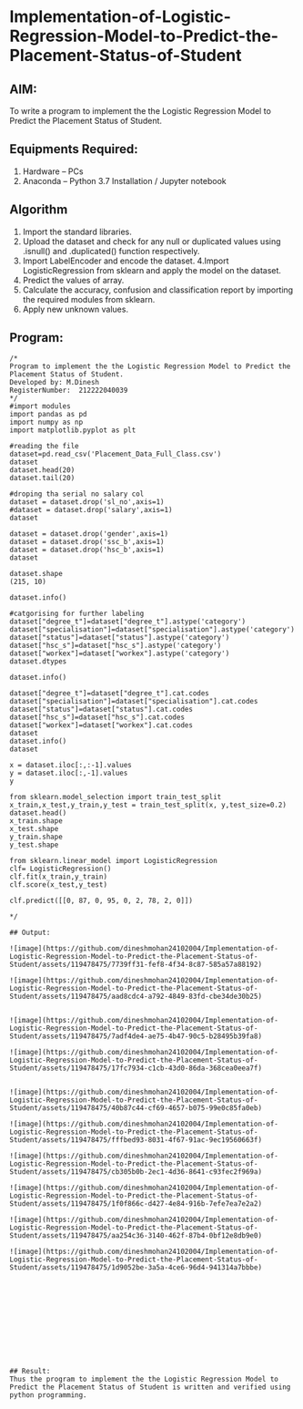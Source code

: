 # Implementation-of-Logistic-Regression-Model-to-Predict-the-Placement-Status-of-Student

## AIM:
To write a program to implement the the Logistic Regression Model to Predict the Placement Status of Student.

## Equipments Required:
1. Hardware – PCs
2. Anaconda – Python 3.7 Installation / Jupyter notebook

## Algorithm
   1. Import the standard libraries.
   2. Upload the dataset and check for any null or duplicated values using .isnull() and .duplicated() function respectively.
   3. Import LabelEncoder and encode the dataset.
   4.Import LogisticRegression from sklearn and apply the model on the dataset.
   5. Predict the values of array.
   6. Calculate the accuracy, confusion and classification report by importing the required modules from sklearn.
   7. Apply new unknown values.

   

## Program:
```
/*
Program to implement the the Logistic Regression Model to Predict the Placement Status of Student.
Developed by: M.Dinesh
RegisterNumber:  212222040039
*/
#import modules
import pandas as pd
import numpy as np
import matplotlib.pyplot as plt

#reading the file
dataset=pd.read_csv('Placement_Data_Full_Class.csv')
dataset
dataset.head(20)
dataset.tail(20)

#droping tha serial no salary col
dataset = dataset.drop('sl_no',axis=1)
#dataset = dataset.drop('salary',axis=1)
dataset

dataset = dataset.drop('gender',axis=1)
dataset = dataset.drop('ssc_b',axis=1)
dataset = dataset.drop('hsc_b',axis=1)
dataset

dataset.shape
(215, 10)

dataset.info()

#catgorising for further labeling
dataset["degree_t"]=dataset["degree_t"].astype('category')
dataset["specialisation"]=dataset["specialisation"].astype('category')
dataset["status"]=dataset["status"].astype('category')
dataset["hsc_s"]=dataset["hsc_s"].astype('category')
dataset["workex"]=dataset["workex"].astype('category')
dataset.dtypes

dataset.info()

dataset["degree_t"]=dataset["degree_t"].cat.codes
dataset["specialisation"]=dataset["specialisation"].cat.codes
dataset["status"]=dataset["status"].cat.codes
dataset["hsc_s"]=dataset["hsc_s"].cat.codes
dataset["workex"]=dataset["workex"].cat.codes
dataset
dataset.info()
dataset

x = dataset.iloc[:,:-1].values
y = dataset.iloc[:,-1].values
y

from sklearn.model_selection import train_test_split
x_train,x_test,y_train,y_test = train_test_split(x, y,test_size=0.2)
dataset.head()
x_train.shape
x_test.shape
y_train.shape
y_test.shape

from sklearn.linear_model import LogisticRegression
clf= LogisticRegression()
clf.fit(x_train,y_train)
clf.score(x_test,y_test)

clf.predict([[0, 87, 0, 95, 0, 2, 78, 2, 0]])

*/

## Output:

![image](https://github.com/dineshmohan24102004/Implementation-of-Logistic-Regression-Model-to-Predict-the-Placement-Status-of-Student/assets/119478475/7739ff31-fef8-4f34-8c87-585a57a88192)

![image](https://github.com/dineshmohan24102004/Implementation-of-Logistic-Regression-Model-to-Predict-the-Placement-Status-of-Student/assets/119478475/aad8cdc4-a792-4849-83fd-cbe34de30b25)


![image](https://github.com/dineshmohan24102004/Implementation-of-Logistic-Regression-Model-to-Predict-the-Placement-Status-of-Student/assets/119478475/7adf4de4-ae75-4b47-90c5-b28495b39fa8)

![image](https://github.com/dineshmohan24102004/Implementation-of-Logistic-Regression-Model-to-Predict-the-Placement-Status-of-Student/assets/119478475/17fc7934-c1cb-43d0-86da-368cea0eea7f)


![image](https://github.com/dineshmohan24102004/Implementation-of-Logistic-Regression-Model-to-Predict-the-Placement-Status-of-Student/assets/119478475/40b87c44-cf69-4657-b075-99e0c85fa0eb)

![image](https://github.com/dineshmohan24102004/Implementation-of-Logistic-Regression-Model-to-Predict-the-Placement-Status-of-Student/assets/119478475/fffbed93-8031-4f67-91ac-9ec19560663f)

![image](https://github.com/dineshmohan24102004/Implementation-of-Logistic-Regression-Model-to-Predict-the-Placement-Status-of-Student/assets/119478475/cb305b0b-2ec1-4d36-8641-c93fec2f969a)

![image](https://github.com/dineshmohan24102004/Implementation-of-Logistic-Regression-Model-to-Predict-the-Placement-Status-of-Student/assets/119478475/1f0f866c-d427-4e84-916b-7efe7ea7e2a2)

![image](https://github.com/dineshmohan24102004/Implementation-of-Logistic-Regression-Model-to-Predict-the-Placement-Status-of-Student/assets/119478475/aa254c36-3140-462f-87b4-0bf12e8db9e0)

![image](https://github.com/dineshmohan24102004/Implementation-of-Logistic-Regression-Model-to-Predict-the-Placement-Status-of-Student/assets/119478475/1d9052be-3a5a-4ce6-96d4-941314a7bbbe)












## Result:
Thus the program to implement the the Logistic Regression Model to Predict the Placement Status of Student is written and verified using python programming.
